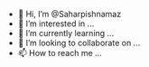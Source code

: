 - 👋 Hi, I’m @Saharpishnamaz
- 👀 I’m interested in ...
- 🌱 I’m currently learning ...
- 💞️ I’m looking to collaborate on ...
- 📫 How to reach me ...

<!---
Saharpishnamaz/Saharpishnamaz is a ✨ special ✨ repository because its `README.md` (this file) appears on your GitHub profile.
You can click the Preview link to take a look at your changes.
--->

